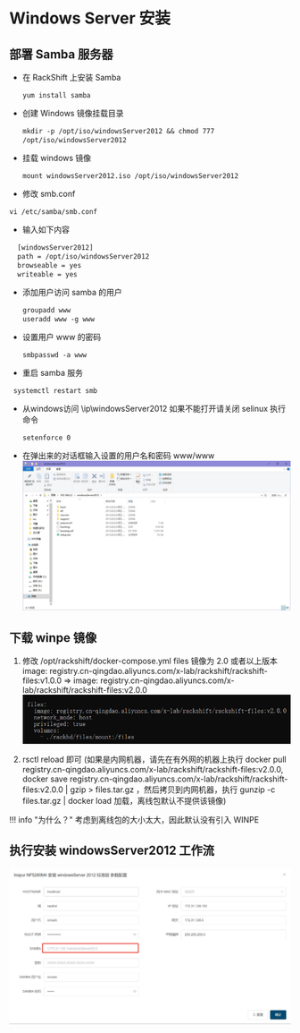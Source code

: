# Windows Server 安装
## 部署 Samba 服务器  

*   在 RackShift 上安装 Samba
    ````
    yum install samba
    ````
*   创建 Windows 镜像挂载目录
    ````
    mkdir -p /opt/iso/windowsServer2012 && chmod 777 /opt/iso/windowsServer2012
    ````
*   挂载 windows 镜像
    ````
    mount windowsServer2012.iso /opt/iso/windowsServer2012
    ````
*   修改 smb.conf
  ````
  vi /etc/samba/smb.conf
  ````
*   输入如下内容  
  ````
    [windowsServer2012]
    path = /opt/iso/windowsServer2012
    browseable = yes
    writeable = yes
  ````
*   添加用户访问 samba 的用户
    ````
    groupadd www
    useradd www -g www
    ````
*   设置用户 www 的密码
    ````
    smbpasswd -a www
    ````
*   重启 samba 服务
   ````
    systemctl restart smb
   ````
*   从windows访问 \\ip\windowsServer2012
    如果不能打开请关闭 selinux 执行命令 
    ````
    setenforce 0
    ````
*   在弹出来的对话框输入设置的用户名和密码 www/www
   ![runnob](./static/wizard/windowsserver2012-setup.jpg)
    
    
## 下载 winpe 镜像
   1. 修改 /opt/rackshift/docker-compose.yml files 镜像为 2.0 或者以上版本 image: registry.cn-qingdao.aliyuncs.com/x-lab/rackshift/rackshift-files:v1.0.0 => image: registry.cn-qingdao.aliyuncs.com/x-lab/rackshift/rackshift-files:v2.0.0
     ![runnbo](./static/wizard/files.png)  
    
   2. rsctl reload 即可
   (如果是内网机器，请先在有外网的机器上执行 docker pull registry.cn-qingdao.aliyuncs.com/x-lab/rackshift/rackshift-files:v2.0.0, docker save registry.cn-qingdao.aliyuncs.com/x-lab/rackshift/rackshift-files:v2.0.0 | gzip > files.tar.gz ，然后拷贝到内网机器，执行 gunzip -c files.tar.gz | docker load 加载，离线包默认不提供该镜像)
   
   
!!! info "为什么？"
    考虑到离线包的大小太大，因此默认没有引入 WINPE

## 执行安装 windowsServer2012 工作流
![runnbo](static/wizard/windowsserver2012.jpg)
